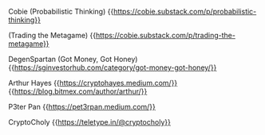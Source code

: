Cobie
(Probabilistic Thinking)
{{https://cobie.substack.com/p/probabilistic-thinking}}

(Trading the Metagame)
{{https://cobie.substack.com/p/trading-the-metagame}}


DegenSpartan
(Got Money, Got Honey)
{{https://sginvestorhub.com/category/got-money-got-honey/}}


Arthur Hayes
{{https://cryptohayes.medium.com/}}
{{https://blog.bitmex.com/author/arthur/}}

P3ter Pan
{{https://pet3rpan.medium.com/}}

CryptoCholy
{{https://teletype.in/@cryptocholy}}